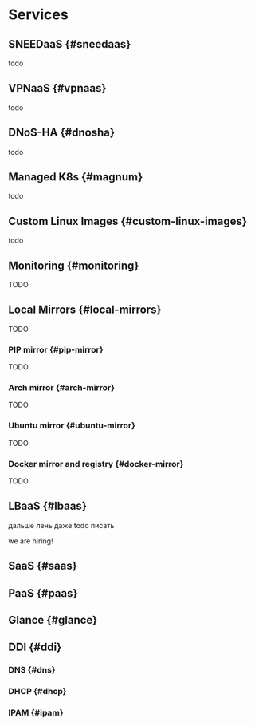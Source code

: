# Services

## SNEEDaaS {#sneedaas}

todo


## VPNaaS {#vpnaas}

todo


## DNoS-HA {#dnosha}

todo


## Managed K8s {#magnum}

todo


## Custom Linux Images {#custom-linux-images}

todo


## Monitoring {#monitoring}

TODO


## Local Mirrors {#local-mirrors}

TODO


### PIP mirror {#pip-mirror}

TODO


### Arch mirror {#arch-mirror}

TODO


### Ubuntu mirror {#ubuntu-mirror}

TODO


### Docker mirror and registry {#docker-mirror}

TODO


## LBaaS {#lbaas}

дальше лень даже todo писать

we are hiring!


## SaaS {#saas}


## PaaS {#paas}


## Glance {#glance}


## DDI {#ddi}


### DNS {#dns}


### DHCP {#dhcp}


### IPAM {#ipam}
